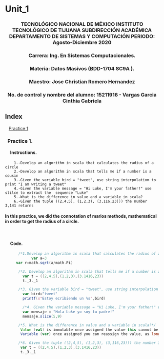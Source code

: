 # Unit_1

### <p align="center" > TECNOLÓGICO NACIONAL DE MÉXICO INSTITUTO TECNOLÓGICO DE TIJUANA SUBDIRECCIÓN ACADÉMICA DEPARTAMENTO DE SISTEMAS Y COMPUTACIÓN PERIODO: Agosto-Diciembre  2020</p>

###  <p align="center">  Carrera: Ing. En Sistemas Computacionales. 
### <p align="center"> Materia: 	Datos Masivos (BDD-1704 SC9A	).</p>

### <p align="center">  Maestro: Jose Christian Romero Hernandez	</p>
### <p align="center">  No. de control y nombre del alumno: 15211916 - Vargas Garcia Cinthia Gabriela</p>

## Index
&nbsp;&nbsp;&nbsp;[Practice 1](#practice-1)  




### &nbsp;&nbsp;Practice 1.

#### &nbsp;&nbsp;&nbsp;&nbsp; Instructions.
   
        1.-Develop an algorithm in scala that calculates the radius of a circle
        2.-Develop an algorithm in scala that tells me if a number is a cousin
        3.-Given the variable bird = "tweet", use string interpolation to print "I am writing a tweet"
        4.-Given the variable message = "Hi Luke, I'm your father!" use slilce to extract the  sequence "Luke"
        5.-What is the difference in value and a variable in scala?
        6.-Given the tuple ((2,4,5), (1,2,3), (3,116,23))) the number 3,141 returns
        
        
#### In this practice, we did  the connotation of marios methods, mathematical in order to get the radius of a circle.
     
</br>

#### &nbsp;&nbsp;&nbsp;&nbsp; Code.

```scala   
      /*1.Develop an algorithm in scala that calculates the radius of a circle*/
            var a=3
     var r=math.sqrt(a/math.Pi)        
```        
```scala     
      /*2. Develop an algorithm in scala that tells me if a number is a cousin*/
        var t = ((2,4,5),(1,2,3),(3.1416,23))
        t._3._1
``` 

```scala  
      /*3. Given the variable bird = "tweet", use string interpolation to print "I am writing a tweet"n*/
        var bird="tweet"
        printf(s"Estoy ecribiendo un %s",bird)
``` 

```scala   
        /*4. Given the variable message = "Hi Luke, I'm your father!" use slilce to extract the  sequence "Luke"*/
        var mensaje = "Hola Luke yo soy tu padre!"
        mensaje.slice(5,9)
``` 

```scala  
      /*5. What is the difference in value and a variable in scala?*/
       Value (val) is immutable once assigned the value this cannot be changed
       Variable (var) once assigned you can reassign the value, as long as the new value sea of the same type
``` 

```scala  
      /*6. Given the tuple ((2,4,5), (1,2,3), (3,116,23))) the number 3,141 returns*/
       var t = ((2,4,5),(1,2,3),(3.1416,23))
       t._3._1
``` 

